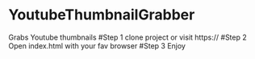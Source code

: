 # YoutubeThumbnailGrabber
Grabs Youtube thumbnails
#Step 1 clone project or visit https://
#Step 2 Open index.html with your fav browser
#Step 3 Enjoy
